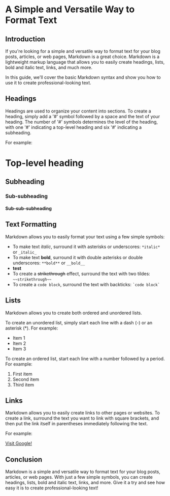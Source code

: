 # A Simple and Versatile Way to Format Text

## Introduction

If you're looking for a simple and versatile way to format text for your blog posts, articles, or web pages, Markdown is a great choice. Markdown is a lightweight markup language that allows you to easily create headings, lists, bold and italic text, links, and much more. 

In this guide, we'll cover the basic Markdown syntax and show you how to use it to create professional-looking text.

## Headings

Headings are used to organize your content into sections. To create a heading, simply add a '#' symbol followed by a space and the text of your heading. The number of '#' symbols determines the level of the heading, with one '#' indicating a top-level heading and six '#' indicating a subheading.

For example:

# Top-level heading
## Subheading
### Sub-subheading
#### Sub-sub-subheading

## Text Formatting

Markdown allows you to easily format your text using a few simple symbols:

- To make text *italic*, surround it with asterisks or underscores: `*italic*` or `_italic_`
- To make text **bold**, surround it with double asterisks or double underscores: `**bold**` or `__bold__`
- __test__
- To create a ~~strikethrough~~ effect, surround the text with two tildes: `~~strikethrough~~`
- To create a `code block`, surround the text with backticks: `` `code block` ``

## Lists

Markdown allows you to create both ordered and unordered lists.

To create an unordered list, simply start each line with a dash (-) or an asterisk (*). For example:

- Item 1
- Item 2
- Item 3

To create an ordered list, start each line with a number followed by a period. For example:

1. First item
2. Second item
3. Third item

## Links

Markdown allows you to easily create links to other pages or websites. To create a link, surround the text you want to link with square brackets, and then put the link itself in parentheses immediately following the text.

For example:

[Visit Google!](https://www.google.com)

## Conclusion

Markdown is a simple and versatile way to format text for your blog posts, articles, or web pages. With just a few simple symbols, you can create headings, lists, bold and italic text, links, and more. Give it a try and see how easy it is to create professional-looking text!
